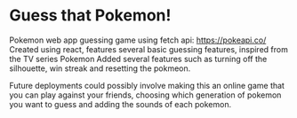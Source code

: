 # Guess that Pokemon!
Pokemon web app guessing game using fetch api: https://pokeapi.co/ Created using react, features several basic guessing features, inspired from the TV series Pokemon
Added several features such as turning off the silhouette, win streak and resetting the pokmeon. 

Future deployments could possibly involve making this an online game that you can play against your friends, choosing which generation of pokemon you want to guess and adding the sounds of each pokemon.



